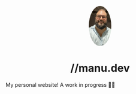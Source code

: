 <p align="center">
  <img alt="" src="/src/assets/headshot.jpg" width="60" style="border-radius: 50%" />
</p>
<h1 align="center">
  //manu.dev
</h1>

My personal website! A work in progress 👷‍♂️
